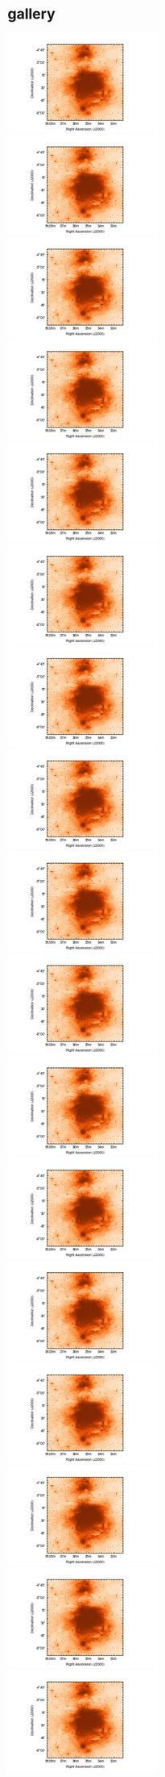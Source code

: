 # gallery


<a href="./recipes/plot-optical-image.ipynb"><img src="./recipes/plot-optical-image.jpg" width="300px"></a>
<a href="./recipes/plot-optical-image.ipynb"><img src="./recipes/plot-optical-image.jpg" width="300px"></a>
<a href="./recipes/plot-optical-image.ipynb"><img src="./recipes/plot-optical-image.jpg" width="300px"></a>
<a href="./recipes/plot-optical-image.ipynb"><img src="./recipes/plot-optical-image.jpg" width="300px"></a>
<a href="./recipes/plot-optical-image.ipynb"><img src="./recipes/plot-optical-image.jpg" width="300px"></a>
<a href="./recipes/plot-optical-image.ipynb"><img src="./recipes/plot-optical-image.jpg"></a>
<a href="./recipes/plot-optical-image.ipynb"><img src="./recipes/plot-optical-image.jpg"></a>
<a href="./recipes/plot-optical-image.ipynb"><img src="./recipes/plot-optical-image.jpg"></a>
<a href="./recipes/plot-optical-image.ipynb"><img src="./recipes/plot-optical-image.jpg"></a>
<a href="./recipes/plot-optical-image.ipynb"><img src="./recipes/plot-optical-image.jpg"></a>
<a href="./recipes/plot-optical-image.ipynb"><img src="./recipes/plot-optical-image.jpg"></a>
<a href="./recipes/plot-optical-image.ipynb"><img src="./recipes/plot-optical-image.jpg"></a>
<a href="./recipes/plot-optical-image.ipynb"><img src="./recipes/plot-optical-image.jpg"></a>
<a href="./recipes/plot-optical-image.ipynb"><img src="./recipes/plot-optical-image.jpg"></a>
<a href="./recipes/plot-optical-image.ipynb"><img src="./recipes/plot-optical-image.jpg"></a>
<a href="./recipes/plot-optical-image.ipynb"><img src="./recipes/plot-optical-image.jpg"></a>
<a href="./recipes/plot-optical-image.ipynb"><img src="./recipes/plot-optical-image.jpg"></a>
